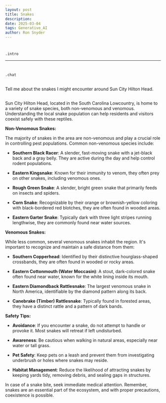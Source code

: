 ```yaml
---
layout: post
title: Snakes
description: 
date: 2025-03-04
tags: Generative_AI
author: Ron Snyder
---
```


#
`.intro`

---

#
`.chat`

##

Tell me about the snakes I might encounter around Sun City Hilton Head.

##

Sun City Hilton Head, located in the South Carolina Lowcountry, is home to a variety of snake species, both non-venomous and venomous. Understanding the local snake population can help residents and visitors coexist safely with these reptiles.

**Non-Venomous Snakes:**

The majority of snakes in the area are non-venomous and play a crucial role in controlling pest populations. Common non-venomous species include:

- **Southern Black Racer**: A slender, fast-moving snake with a jet-black back and a gray belly. They are active during the day and help control rodent populations.

- **Eastern Kingsnake**: Known for their immunity to venom, they often prey on other snakes, including venomous ones.

- **Rough Green Snake**: A slender, bright green snake that primarily feeds on insects and spiders.

- **Corn Snake**: Recognizable by their orange or brownish-yellow coloring with black-bordered red blotches, they are often found in wooded areas.

- **Eastern Garter Snake**: Typically dark with three light stripes running lengthwise, they are commonly found near water sources.

**Venomous Snakes:**

While less common, several venomous snakes inhabit the region. It's important to recognize and maintain a safe distance from them:

- **Southern Copperhead**: Identified by their distinctive hourglass-shaped crossbands, they are often found in wooded or rocky areas. 

- **Eastern Cottonmouth (Water Moccasin)**: A stout, dark-colored snake often found near water, known for the white lining inside its mouth. 

- **Eastern Diamondback Rattlesnake**: The largest venomous snake in North America, identifiable by the diamond pattern along its back. 

- **Canebrake (Timber) Rattlesnake**: Typically found in forested areas, they have a distinct rattle and a pattern of dark bands.

**Safety Tips:**

- **Avoidance**: If you encounter a snake, do not attempt to handle or provoke it. Most snakes will retreat if left undisturbed.

- **Awareness**: Be cautious when walking in natural areas, especially near water or tall grass.

- **Pet Safety**: Keep pets on a leash and prevent them from investigating underbrush or holes where snakes may reside.

- **Habitat Management**: Reduce the likelihood of attracting snakes by keeping yards tidy, removing debris, and sealing gaps in structures.

In case of a snake bite, seek immediate medical attention. Remember, snakes are an essential part of the ecosystem, and with proper precautions, coexistence is possible. 